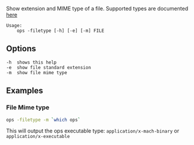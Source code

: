 Show extension and MIME type of a file.
Supported types are documented [here](https://github.com/h2non/filetype?tab=readme-ov-file#supported-types)

```text
Usage:
    ops -filetype [-h] [-e] [-m] FILE
```

## Options

```
-h  shows this help
-e  show file standard extension
-m  show file mime type
```

## Examples

### File Mime type

```bash
ops -filetype -m `which ops`
```

This will output the ops executable type:
``application/x-mach-binary`` or `application/x-executable`

